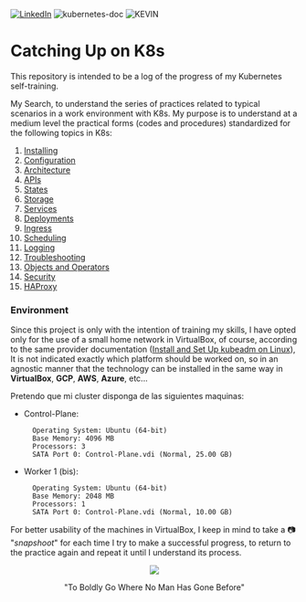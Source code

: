 [![LinkedIn][linkedin-shield]][linkedin-url] ![kubernetes-doc][kubernetes-s] ![KEVIN]


# Catching Up on K8s

This repository is intended to be a log of the progress of my Kubernetes self-training.

My Search, to understand the series of practices related to typical scenarios in a work environment with K8s. My purpose is to understand at a medium level the practical forms (codes and procedures) standardized for the following topics in K8s:

1.  [Installing](https://github.com/kjfigueroa/Catching-UP-K8s/tree/main/Installing)
2.  [Configuration](https://github.com/kjfigueroa/Catching-UP-K8s/tree/main/Configuration)
3.  [Architecture](https://github.com/kjfigueroa/Catching-UP-K8s/tree/main/Architecture)
4.  [APIs](https://github.com/kjfigueroa/Catching-UP-K8s/tree/main/APIs)
5.  [States](https://github.com/kjfigueroa/Catching-UP-K8s/tree/main/States)
6.  [Storage](https://github.com/kjfigueroa/Catching-UP-K8s/tree/main/Storage)
7.  [Services](https://github.com/kjfigueroa/Catching-UP-K8s/tree/main/Services)
8.  [Deployments](https://github.com/kjfigueroa/Catching-UP-K8s/tree/main/Deployments)
9.  [Ingress](https://github.com/kjfigueroa/Catching-UP-K8s/tree/main/Ingress)
10. [Scheduling](https://github.com/kjfigueroa/Catching-UP-K8s/tree/main/Scheduling)
11. [Logging](https://github.com/kjfigueroa/Catching-UP-K8s/tree/main/Logging)
12. [Troubleshooting](https://github.com/kjfigueroa/Catching-UP-K8s/tree/main/Troubleshooting)
13. [Objects and Operators](https://github.com/kjfigueroa/Catching-UP-K8s/tree/main/Objects_and_Operators)
14. [Security](https://github.com/kjfigueroa/Catching-UP-K8s/tree/main/Security)
15. [HAProxy](https://github.com/kjfigueroa/Catching-UP-K8s/tree/main/HAProxy)

### Environment

Since this project is only with the intention of training my skills, I have opted only for the use of a small home network in VirtualBox, of course, according to the same provider documentation ([Install and Set Up kubeadm on Linux](https://kubernetes.io/docs/setup/production-environment/tools/kubeadm/install-kubeadm/)), It is not indicated exactly which platform should be worked on, so in an agnostic manner that the technology can be installed in the same way in **VirtualBox**, **GCP**, **AWS**, **Azure**, etc...

Pretendo que mi cluster disponga de las siguientes maquinas: 

* Control-Plane:

        Operating System: Ubuntu (64-bit)
        Base Memory: 4096 MB
        Processors: 3
        SATA Port 0: Control-Plane.vdi (Normal, 25.00 GB)

* Worker 1 (bis): 

        Operating System: Ubuntu (64-bit)
        Base Memory: 2048 MB
        Processors: 1
        SATA Port 0: Control-Plane.vdi (Normal, 10.00 GB)

For better usability of the machines in VirtualBox, I keep in mind to take a :camera: "*snapshoot*" for each time I try to make a successful progress, to return to the practice again and repeat it until I understand its process.

<div align="center">
    <img src="https://media.giphy.com/media/v1.Y2lkPTc5MGI3NjExemMwNXM1djc3anVrNHZoamJ6cGFpdHgwdWI3bnB6cXR3MXI1bGNtcSZlcD12MV9pbnRlcm5hbF9naWZfYnlfaWQmY3Q9Zw/26zyYdiV4pdZZUWEU/giphy.gif">
    <p>"To Boldly Go Where No Man Has Gone Before"</p>
</div>



[linkedin-shield]: https://img.shields.io/badge/LinkedIn-0077B5?style=for-the-badge&logo=linkedin&logoColor=white
[linkedin-url]: https://www.linkedin.com/in/kjfigueroa/
[KEVIN]: https://img.shields.io/badge/Self_Learning-000000?style=for-the-badge
[kubernetes-doc]: https://kubernetes.io/docs/home/
[kubernetes-s]: https://img.shields.io/badge/kubernetes-%23326ce5.svg?style=for-the-badge&logo=kubernetes&logoColor=white
